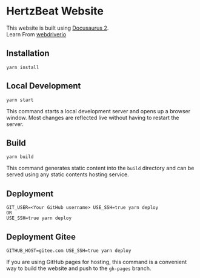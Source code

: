 # HertzBeat Website

This website is built using [Docusaurus 2](https://docusaurus.io/).    
Learn From [webdriverio](https://webdriver.io/)                

## Installation

```console
yarn install
```

## Local Development

```console
yarn start
```

This command starts a local development server and opens up a browser window. Most changes are reflected live without having to restart the server.

## Build

```console
yarn build
```

This command generates static content into the `build` directory and can be served using any static contents hosting service.

## Deployment

```console
GIT_USER=<Your GitHub username> USE_SSH=true yarn deploy
OR
USE_SSH=true yarn deploy
```

## Deployment Gitee
```
GITHUB_HOST=gitee.com USE_SSH=true yarn deploy
```

If you are using GitHub pages for hosting, this command is a convenient way to build the website and push to the `gh-pages` branch.
